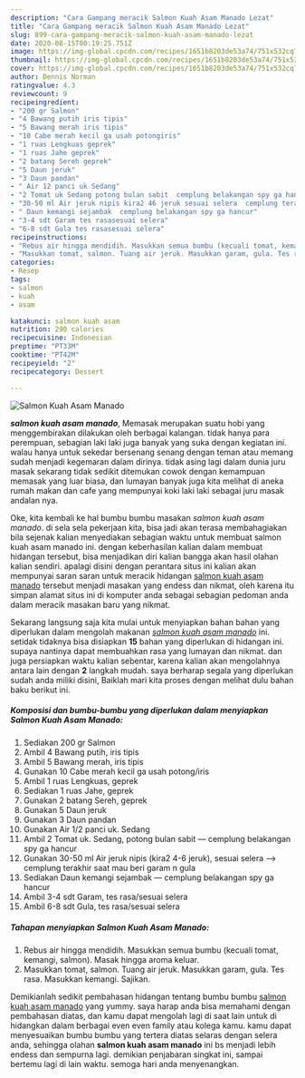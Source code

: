 ```yaml
---
description: "Cara Gampang meracik Salmon Kuah Asam Manado Lezat"
title: "Cara Gampang meracik Salmon Kuah Asam Manado Lezat"
slug: 899-cara-gampang-meracik-salmon-kuah-asam-manado-lezat
date: 2020-08-15T00:19:25.751Z
image: https://img-global.cpcdn.com/recipes/1651b8203de53a74/751x532cq70/salmon-kuah-asam-manado-foto-resep-utama.jpg
thumbnail: https://img-global.cpcdn.com/recipes/1651b8203de53a74/751x532cq70/salmon-kuah-asam-manado-foto-resep-utama.jpg
cover: https://img-global.cpcdn.com/recipes/1651b8203de53a74/751x532cq70/salmon-kuah-asam-manado-foto-resep-utama.jpg
author: Dennis Norman
ratingvalue: 4.3
reviewcount: 9
recipeingredient:
- "200 gr Salmon"
- "4 Bawang putih iris tipis"
- "5 Bawang merah iris tipis"
- "10 Cabe merah kecil ga usah potongiris"
- "1 ruas Lengkuas geprek"
- "1 ruas Jahe geprek"
- "2 batang Sereh geprek"
- "5 Daun jeruk"
- "3 Daun pandan"
- " Air 12 panci uk Sedang"
- "2 Tomat uk Sedang potong bulan sabit  cemplung belakangan spy ga hancur"
- "30-50 ml Air jeruk nipis kira2 46 jeruk sesuai selera  cemplung terakhir saat mau beri garam n gula"
- " Daun kemangi sejambak  cemplung belakangan spy ga hancur"
- "3-4 sdt Garam tes rasasesuai selera"
- "6-8 sdt Gula tes rasasesuai selera"
recipeinstructions:
- "Rebus air hingga mendidih. Masukkan semua bumbu (kecuali tomat, kemangi, salmon). Masak hingga aroma keluar."
- "Masukkan tomat, salmon. Tuang air jeruk. Masukkan garam, gula. Tes rasa. Masukkan kemangi. Sajikan."
categories:
- Resep
tags:
- salmon
- kuah
- asam

katakunci: salmon kuah asam 
nutrition: 290 calories
recipecuisine: Indonesian
preptime: "PT33M"
cooktime: "PT42M"
recipeyield: "2"
recipecategory: Dessert

---
```



![Salmon Kuah Asam Manado](https://img-global.cpcdn.com/recipes/1651b8203de53a74/751x532cq70/salmon-kuah-asam-manado-foto-resep-utama.jpg)

<b><i>salmon kuah asam manado</i></b>, Memasak merupakan suatu hobi yang menggembirakan dilakukan oleh berbagai kalangan. tidak hanya para perempuan, sebagian laki laki juga banyak yang suka dengan kegiatan ini. walau hanya untuk sekedar bersenang senang dengan teman atau memang sudah menjadi kegemaran dalam dirinya. tidak asing lagi dalam dunia juru masak sekarang tidak sedikit ditemukan cowok dengan kemampuan memasak yang luar biasa, dan lumayan banyak juga kita melihat di aneka rumah makan dan cafe yang mempunyai koki laki laki sebagai juru masak andalan nya.

Oke, kita kembali ke hal bumbu bumbu masakan <i>salmon kuah asam manado</i>. di sela sela pekerjaan kita, bisa jadi akan terasa membahagiakan bila sejenak kalian menyediakan sebagian waktu untuk membuat salmon kuah asam manado ini. dengan keberhasilan kalian dalam membuat hidangan tersebut, bisa menjadikan diri kalian bangga akan hasil olahan kalian sendiri. apalagi disini dengan perantara situs ini kalian akan mempunyai saran saran untuk meracik hidangan <u>salmon kuah asam manado</u> tersebut menjadi masakan yang endess dan nikmat, oleh karena itu simpan alamat situs ini di komputer anda sebagai sebagian pedoman anda dalam meracik masakan baru yang nikmat.




Sekarang langsung saja kita mulai untuk menyiapkan bahan bahan yang diperlukan dalam mengolah makanan <u><i>salmon kuah asam manado</i></u> ini. setidak tidaknya bisa disiapkan <b>15</b> bahan yang diperlukan di hidangan ini. supaya nantinya dapat membuahkan rasa yang lumayan dan nikmat. dan juga persiapkan waktu kalian sebentar, karena kalian akan mengolahnya antara lain dengan <b>2</b> langkah mudah. saya berharap segala yang diperlukan sudah anda miliki disini, Baiklah mari kita proses dengan melihat dulu bahan baku berikut ini.

<!--inarticleads1-->

##### Komposisi dan bumbu-bumbu yang diperlukan dalam menyiapkan Salmon Kuah Asam Manado:

1. Sediakan 200 gr Salmon
1. Ambil 4 Bawang putih, iris tipis
1. Ambil 5 Bawang merah, iris tipis
1. Gunakan 10 Cabe merah kecil ga usah potong/iris
1. Ambil 1 ruas Lengkuas, geprek
1. Sediakan 1 ruas Jahe, geprek
1. Gunakan 2 batang Sereh, geprek
1. Gunakan 5 Daun jeruk
1. Gunakan 3 Daun pandan
1. Gunakan  Air 1/2 panci uk. Sedang
1. Ambil 2 Tomat uk. Sedang, potong bulan sabit — cemplung belakangan spy ga hancur
1. Gunakan 30-50 ml Air jeruk nipis (kira2 4-6 jeruk), sesuai selera —&gt; cemplung terakhir saat mau beri garam n gula
1. Sediakan  Daun kemangi sejambak — cemplung belakangan spy ga hancur
1. Ambil 3-4 sdt Garam, tes rasa/sesuai selera
1. Ambil 6-8 sdt Gula, tes rasa/sesuai selera




<!--inarticleads2-->

##### Tahapan menyiapkan Salmon Kuah Asam Manado:

1. Rebus air hingga mendidih. Masukkan semua bumbu (kecuali tomat, kemangi, salmon). Masak hingga aroma keluar.
1. Masukkan tomat, salmon. Tuang air jeruk. Masukkan garam, gula. Tes rasa. Masukkan kemangi. Sajikan.




Demikianlah sedikit pembahasan hidangan tentang bumbu bumbu <u>salmon kuah asam manado</u> yang yummy. saya harap anda bisa memahami dengan pembahasan diatas, dan kamu dapat mengolah lagi di saat lain untuk di hidangkan dalam berbagai even even family atau kolega kamu. kamu dapat menyesuaikan bumbu bumbu yang tertera diatas selaras dengan selera anda, sehingga olahan <b>salmon kuah asam manado</b> ini bs menjadi lebih endess dan sempurna lagi. demikian penjabaran singkat ini, sampai bertemu lagi di lain waktu. semoga hari anda menyenangkan.
